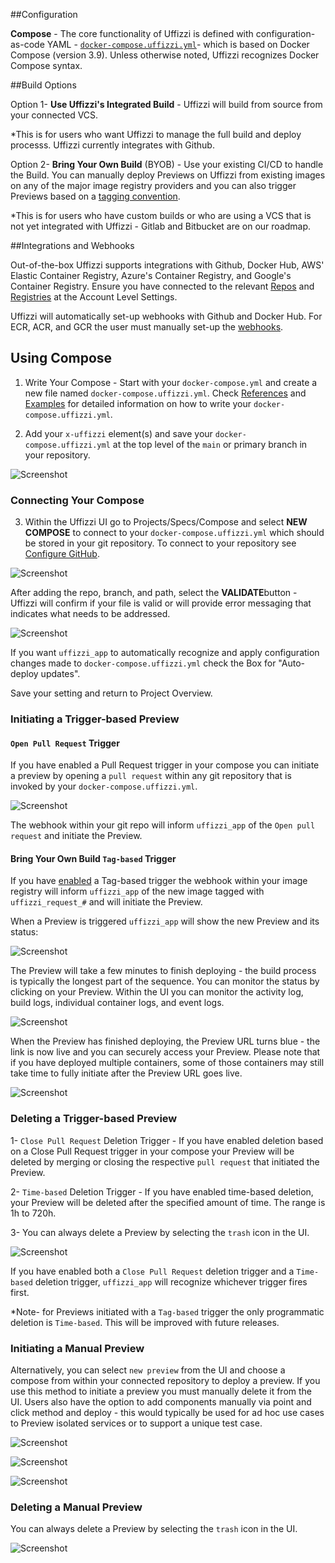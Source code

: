 ##Configuration

**Compose**  - The core functionality of Uffizzi is defined with configuration-as-code YAML - [`docker-compose.uffizzi.yml`](references/compose-spec.md)- which is based on Docker Compose (version 3.9).  Unless otherwise noted, Uffizzi recognizes Docker Compose syntax.


##Build Options

Option 1- **Use Uffizzi's Integrated Build** - Uffizzi will build from source from your connected VCS.

   *This is for users who want Uffizzi to manage the full build and deploy processs.  Uffizzi currently integrates with Github.
   
Option 2- **Bring Your Own Build** (BYOB) - Use your existing CI/CD to handle the Build. You can manually deploy Previews on Uffizzi from existing images on any of the major image registry providers and you can also trigger Previews based on a [tagging convention](engineeringblog/ci-cd-registry.md).
     
   *This is for users who have custom builds or who are using a VCS that is not yet integrated with Uffizzi - Gitlab and Bitbucket are on our roadmap.

##Integrations and Webhooks

Out-of-the-box Uffizzi supports integrations with Github, Docker Hub, AWS' Elastic Container Registry, Azure's Container Registry, and Google's Container Registry.  Ensure you have connected to the relevant [Repos](guides/git-integrations.md) and [Registries](guides/container-registry-integrations.md) at the Account Level Settings.  

Uffizzi will automatically set-up webhooks with Github and Docker Hub.  For ECR, ACR, and GCR the user must manually set-up the [webhooks](config/container-registry-integrations.md).

## Using Compose

1. Write Your Compose - Start with your `docker-compose.yml` and create a new file named `docker-compose.uffizzi.yml`.  Check [References](references/compose-spec.md) and [Examples](references/example-compose.md) for detailed information on how to write your `docker-compose.uffizzi.yml`.  


2. Add your `x-uffizzi` element(s) and save your `docker-compose.uffizzi.yml` at the top level of the `main` or primary branch in your repository.  

![Screenshot](assets/images/compose-in-git.png)

### Connecting Your Compose

3. Within the Uffizzi UI go to Projects/Specs/Compose and select **NEW COMPOSE** to connect to your `docker-compose.uffizzi.yml` which should be stored in your git repository.  To connect to your repository see [Configure GitHub](config/git-integrations.md).

![Screenshot](assets/images/compose-one.png)

After adding the repo, branch, and path, select the **VALIDATE**button - Uffizzi will confirm if your file is valid or will provide error messaging that indicates what needs to be addressed.

![Screenshot](assets/images/add-compose.png)

If you want `uffizzi_app` to automatically recognize and apply configuration changes made to `docker-compose.uffizzi.yml` check the Box for "Auto-deploy updates".

Save your setting and return to Project Overview.

### Initiating a Trigger-based Preview

#### `Open Pull Request` Trigger 
 If you have enabled a Pull Request trigger in your compose you can initiate a preview by opening a `pull request` within any git repository that is invoked by your `docker-compose.uffizzi.yml`.

![Screenshot](assets/images/open-pr.png)

The webhook within your git repo will inform `uffizzi_app` of the `Open pull request` and initiate the Preview.

#### Bring Your Own Build `Tag-based` Trigger
 If you have [enabled](engineeringblog/ci-cd-registry.md) a Tag-based trigger the webhook within your image registry will inform `uffizzi_app` of the new image tagged with `uffizzi_request_#` and will initiate the Preview.

When a Preview is triggered `uffizzi_app` will show the new Preview and its status:

![Screenshot](assets/images/initiated-preview.png)

The Preview will take a few minutes to finish deploying - the build process is typically the longest part of the sequence.  You can monitor the status by clicking on your Preview.  Within the UI you can monitor the activity log, build logs, individual container logs, and event logs.

![Screenshot](assets/images/preview-status.png)


When the Preview has finished deploying, the Preview URL turns blue - the link is now live and you can securely access your Preview.  Please note that if you have deployed multiple containers, some of those containers may still take time to fully initiate after the Preview URL goes live.

![Screenshot](assets/images/preview-link-live.png)

### Deleting a Trigger-based Preview

1- `Close Pull Request` Deletion Trigger - If you have enabled deletion based on a Close Pull Request trigger in your compose your Preview will be deleted by merging or closing the respective `pull request` that initiated the Preview.

2- `Time-based` Deletion Trigger - If you have enabled time-based deletion, your Preview will be deleted after the specified amount of time. The range is 1h to 720h.

3- You can always delete a Preview by selecting the `trash` icon in the UI.

![Screenshot](assets/images/delete.png)

If you have enabled both a `Close Pull Request` deletion trigger and a `Time-based` deletion trigger, `uffizzi_app` will recognize whichever trigger fires first.

*Note- for Previews initiated with a `Tag-based` trigger the only programmatic deletion is `Time-based`.  This will be improved with future releases.

### Initiating a Manual Preview

Alternatively, you can select `new preview` from the UI and choose a compose from within your connected repository to deploy a preview.  If you use this method to initiate a preview you must manually delete it from the UI.  Users also have the option to add components manually via point and click method and deploy - this would typically be used for ad hoc use cases to Preview isolated services or to support a unique test case.

![Screenshot](assets/images/compose-two.png)

![Screenshot](assets/images/compose-three.png)

![Screenshot](assets/images/compose-four.png)


### Deleting a Manual Preview

You can always delete a Preview by selecting the `trash` icon in the UI.

![Screenshot](assets/images/delete.png)
